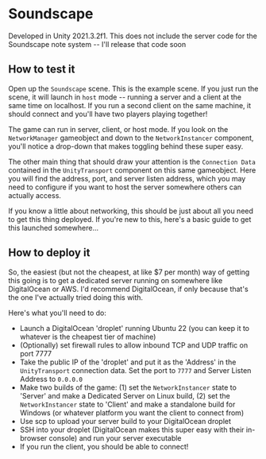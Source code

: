 # Soundscape

Developed in Unity 2021.3.2f1. This does not include the server code for the Soundscape note system -- I'll release that code soon


## How to test it

Open up the `Soundscape` scene. This is the example scene. If you just run the scene, it will launch in `host` mode -- running a server and a client at the same time on localhost. If you run a second client on the same machine, it should connect and you'll have two players playing together! 

The game can run in server, client, or host mode. If you look on the `NetworkManager` gameobject and down to the `NetworkInstancer` component, you'll notice a drop-down that makes toggling behind these super easy. 

The other main thing that should draw your attention is the `Connection Data` contained in the `UnityTransport` component on this same gameobject. Here you will find the address, port, and server listen address, which you may need to configure if you want to host the server somewhere others can actually access.

If you know a little about networking, this should be just about all you need to get this thing deployed. If you're new to this, here's a basic guide to get this launched somewhere... 

## How to deploy it

So, the easiest (but not the cheapest, at like $7 per month) way of getting this going is to get a dedicated server running on somewhere like DigitalOcean or AWS. I'd recommend DigitalOcean, if only because that's the one I've actually tried doing this with. 

Here's what you'll need to do:

- Launch a DigitalOcean 'droplet' running Ubuntu 22 (you can keep it to whatever is the cheapest tier of machine)
- (Optionally) set firewall rules to allow inbound TCP and UDP traffic on port 7777
- Take the public IP of the 'droplet' and put it as the 'Address' in the `UnityTransport` connection data. Set the port to `7777` and Server Listen Address to `0.0.0.0`
- Make two builds of the game: (1) set the `NetworkInstancer` state to 'Server' and make a Dedicated Server on Linux build, (2) set the `NetworkInstancer` state to 'Client' and make a standalone build for Windows (or whatever platform you want the client to connect from)
- Use scp to upload your server build to your DigitalOcean droplet
- SSH into your droplet (DigitalOcean makes this super easy with their in-browser console) and run your server executable
- If you run the client, you should be able to connect! 


